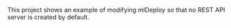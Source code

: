 This project shows an example of modifying mlDeploy so that no REST API server is created by default.

